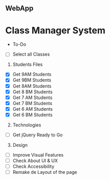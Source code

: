 ## WebApp
# Class Manager System
- To-Do

- [ ] Select all Classes

1. Students Files
- [x] Get 9AM Students
- [x] Get 9BM Students
- [x] Get 8AM Students
- [x] Get 8 BM Students
- [x] Get 7 AM Students
- [x] Get 7 BM Students
- [x] Get 6 AM Students
- [x] Get 6 BM Students
2. Technologies
- [ ] Get jQuery Ready to Go

3. Design

- [ ] Improve Visual Features
- [ ] Check About UI & UX
- [ ] Check Accessibility
- [ ] Remake de Layout of the page
